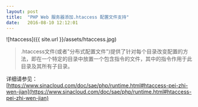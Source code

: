 ```yaml
---
layout: post
title:  "PHP Web 服务器添加.htaccess 配置文件支持"
date:   2016-08-10 12:12:01
---
```


![htaccess]({{ site.url }}/assets/htaccess.jpg)

> .htaccess文件(或者"分布式配置文件")提供了针对每个目录改变配置的方法，即在一个特定的目录中放置一个包含指令的文件，其中的指令作用于此目录及其所有子目录。

详细请参见： [https://www.sinacloud.com/doc/sae/php/runtime.html#htaccess-pei-zhi-wen-jian](https://www.sinacloud.com/doc/sae/php/runtime.html#htaccess-pei-zhi-wen-jian)
